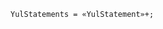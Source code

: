 <!-- This file is generated automatically by infrastructure scripts. Please don't edit by hand. -->

```{ .ebnf .slang-ebnf #YulStatements }
YulStatements = «YulStatement»+;
```
